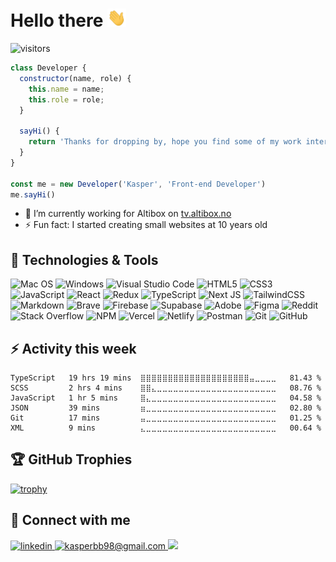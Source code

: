 # Hello there <img src="https://raw.githubusercontent.com/kasperbb/kasperbb/main/wave.gif" width="30px">

![visitors](https://visitor-badge.laobi.icu/badge?page_id=kasperbb.kasperbb)

```js
class Developer {
  constructor(name, role) {
    this.name = name;
    this.role = role;
  }
  
  sayHi() {
    return 'Thanks for dropping by, hope you find some of my work interesting.'
  }
}

const me = new Developer('Kasper', 'Front-end Developer')
me.sayHi()

```

- 🔭 I’m currently working for Altibox on [tv.altibox.no](https://tv.altibox.no/)
- ⚡ Fun fact: I started creating small websites at 10 years old


## 🔧 Technologies & Tools
![Mac OS](https://img.shields.io/badge/mac%20os-000000?style=for-the-badge&logo=macos&logoColor=F0F0F0)
![Windows](https://img.shields.io/badge/Windows-0078D6?style=for-the-badge&logo=windows&logoColor=white)
![Visual Studio Code](https://img.shields.io/badge/Visual%20Studio%20Code-0078d7.svg?style=for-the-badge&logo=visual-studio-code&logoColor=white)
![HTML5](https://img.shields.io/badge/html5-%23E34F26.svg?style=for-the-badge&logo=html5&logoColor=white)
![CSS3](https://img.shields.io/badge/css3-%231572B6.svg?style=for-the-badge&logo=css3&logoColor=white)
![JavaScript](https://img.shields.io/badge/javascript-%23323330.svg?style=for-the-badge&logo=javascript&logoColor=%23F7DF1E)
![React](https://img.shields.io/badge/react-%2320232a.svg?style=for-the-badge&logo=react&logoColor=%2361DAFB)
![Redux](https://img.shields.io/badge/redux-%2320232a.svg?style=for-the-badge&logo=redux&logoColor=764ABC) 
![TypeScript](https://img.shields.io/badge/typescript-%23007ACC.svg?style=for-the-badge&logo=typescript&logoColor=white)
![Next JS](https://img.shields.io/badge/Next-black?style=for-the-badge&logo=next.js&logoColor=white)
![TailwindCSS](https://img.shields.io/badge/tailwindcss-%2338B2AC.svg?style=for-the-badge&logo=tailwind-css&logoColor=white)
![Markdown](https://img.shields.io/badge/markdown-%23000000.svg?style=for-the-badge&logo=markdown&logoColor=white)
![Brave](https://img.shields.io/badge/Brave-FB542B?style=for-the-badge&logo=Brave&logoColor=white)
![Firebase](https://img.shields.io/badge/Firebase-F4C43D?style=for-the-badge&logo=firebase&logoColor=white)
![Supabase](https://img.shields.io/badge/Supabase-3ECF8E?style=for-the-badge&logo=supabase&logoColor=white)
![Adobe](https://img.shields.io/badge/adobe-%23FF0000.svg?style=for-the-badge&logo=adobe&logoColor=white)
![Figma](https://img.shields.io/badge/figma-%23F24E1E.svg?style=for-the-badge&logo=figma&logoColor=white)
![Reddit](https://img.shields.io/badge/Reddit-%23FF4500.svg?style=for-the-badge&logo=Reddit&logoColor=white)
![Stack Overflow](https://img.shields.io/badge/-Stackoverflow-FE7A16?style=for-the-badge&logo=stack-overflow&logoColor=white)
![NPM](https://img.shields.io/badge/NPM-%23000000.svg?style=for-the-badge&logo=npm&logoColor=white)
![Vercel](https://img.shields.io/badge/vercel-%23000000.svg?style=for-the-badge&logo=vercel&logoColor=white)
![Netlify](https://img.shields.io/badge/netlify-%23000000.svg?style=for-the-badge&logo=netlify&logoColor=#00C7B7)
![Postman](https://img.shields.io/badge/Postman-FF6C37?style=for-the-badge&logo=postman&logoColor=white)
![Git](https://img.shields.io/badge/git-%23F05033.svg?style=for-the-badge&logo=git&logoColor=white)
![GitHub](https://img.shields.io/badge/github-%23121011.svg?style=for-the-badge&logo=github&logoColor=white)


## ⚡ Activity this week

<!--START_SECTION:waka-->

```text
TypeScript   19 hrs 19 mins  ⣿⣿⣿⣿⣿⣿⣿⣿⣿⣿⣿⣿⣿⣿⣿⣿⣿⣿⣿⣿⣤⣀⣀⣀⣀   81.43 %
SCSS         2 hrs 4 mins    ⣿⣿⣄⣀⣀⣀⣀⣀⣀⣀⣀⣀⣀⣀⣀⣀⣀⣀⣀⣀⣀⣀⣀⣀⣀   08.76 %
JavaScript   1 hr 5 mins     ⣿⣄⣀⣀⣀⣀⣀⣀⣀⣀⣀⣀⣀⣀⣀⣀⣀⣀⣀⣀⣀⣀⣀⣀⣀   04.58 %
JSON         39 mins         ⣶⣀⣀⣀⣀⣀⣀⣀⣀⣀⣀⣀⣀⣀⣀⣀⣀⣀⣀⣀⣀⣀⣀⣀⣀   02.80 %
Git          17 mins         ⣤⣀⣀⣀⣀⣀⣀⣀⣀⣀⣀⣀⣀⣀⣀⣀⣀⣀⣀⣀⣀⣀⣀⣀⣀   01.25 %
XML          9 mins          ⣄⣀⣀⣀⣀⣀⣀⣀⣀⣀⣀⣀⣀⣀⣀⣀⣀⣀⣀⣀⣀⣀⣀⣀⣀   00.64 %
```

<!--END_SECTION:waka-->


## 🏆 GitHub Trophies

[![trophy](https://github-profile-trophy.vercel.app/?username=kasperbb&theme=nord&column=7)](https://github.com/ryo-ma/github-profile-trophy)


## 🤝 Connect with me

<a href="https://linkedin.com/in/kasperbb" target="_blank">
  <img src=https://img.shields.io/badge/linkedin-%231E77B5.svg?&style=for-the-badge&logo=linkedin&logoColor=white alt=linkedin style="margin-bottom: 5px;" />
</a>
<a href="mailto:kasperbb98@gmail.com" target="_blank">
  <img src=https://img.shields.io/badge/kasperbb98@gmail.com-%231E77B5.svg?&style=for-the-badge&logo=mail.ru&logoColor=white alt=kasperbb98@gmail.com style="margin-bottom: 5px;" />
</a>

<img src="https://spotify-github-profile.vercel.app/api/view?uid=2dcdplw9dlyp9sg9ic187q8zx&cover_image=true&theme=natemoo-re" />
